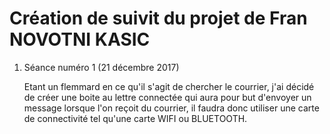 <h1> Création de suivit du projet de Fran NOVOTNI KASIC </h1>

<ol> <li> Séance numéro 1 (21 décembre 2017) </li>

Etant un flemmard en ce qu'il s'agit de chercher le courrier, j'ai décidé de créer une boite au lettre connectée qui aura pour but
d'envoyer un message lorsque l'on reçoit du courrier, il faudra donc utiliser une carte de connectivité tel qu'une carte WIFI ou BLUETOOTH.
